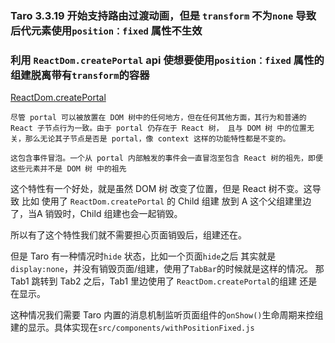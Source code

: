 ### Taro 3.3.19 开始支持路由过渡动画，但是 `transform` 不为`none` 导致后代元素使用`position：fixed` 属性不生效

### 利用 `ReactDom.createPortal` api 使想要使用`position：fixed` 属性的组建脱离带有`transform`的容器

[ReactDom.createPortal](https://zh-hans.reactjs.org/docs/portals.html)

```
尽管 portal 可以被放置在 DOM 树中的任何地方，但在任何其他方面，其行为和普通的 React 子节点行为一致。由于 portal 仍存在于 React 树， 且与 DOM 树 中的位置无关，那么无论其子节点是否是 portal，像 context 这样的功能特性都是不变的。

这包含事件冒泡。一个从 portal 内部触发的事件会一直冒泡至包含 React 树的祖先，即便这些元素并不是 DOM 树 中的祖先
```

这个特性有一个好处，就是虽然 DOM 树 改变了位置，但是 React 树不变。这导致 比如 使用了 `ReactDom.createPortal` 的 Child 组建 放到 A 这个父组建里边了，当A 销毁时，Child 组建也会一起销毁。

所以有了这个特性我们就不需要担心页面销毁后，组建还在。

但是 Taro 有一种情况时`hide` 状态，比如一个页面`hide`之后 其实就是`display:none`，并没有销毁页面/组建，使用了`TabBar`的时候就是这样的情况。
那 Tab1 跳转到 Tab2 之后，Tab1 里边使用了 `ReactDom.createPortal`的组建 还是在显示。

这种情况我们需要 Taro 内置的消息机制监听页面组件的`onShow()`生命周期来控组建的显示。具体实现在`src/components/withPositionFixed.js`
